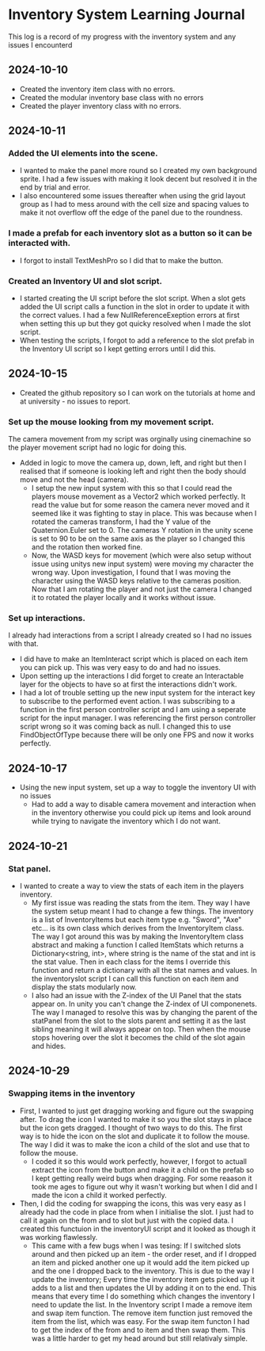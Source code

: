 # Inventory System Learning Journal
This log is a record of my progress with the inventory system and any issues I encounterd


## 2024-10-10
- Created the inventory item class with no errors.
- Created the modular inventory base class with no errors
- Created the player inventory class with no errors.

## 2024-10-11
### Added the UI elements into the scene.
- I wanted to make the panel more round so I created my own background sprite. I had a few issues with making it look decent but resolved it in the end by trial and error.
- I also encountered some issues thereafter when using the grid layout group as I had to mess around with the cell size and spacing values to make it not overflow off the edge of the panel due to the roundness.
  
### I made a prefab for each inventory slot as a button so it can be interacted with.
  - I forgot to install TextMeshPro so I did that to make the button.
  
### Created an Inventory UI and slot script.
  - I started creating the UI script before the slot script. When a slot gets added the UI script calls a function in the slot in order to update it with the correct values. I had a few NullReferenceExeption errors at first when setting this up but they got quicky resolved when I made the slot script.
  - When testing the scripts, I forgot to add a reference to the slot prefab in the Inventory UI script so I kept getting errors until I did this.


## 2024-10-15
- Created the github repository so I can work on the tutorials at home and at university - no issues to report.
  
### Set up the mouse looking from my movement script.
The camera movement from my script was orginally using cinemachine so the player movement script had no logic for doing this.
- Added in logic to move the camera up, down, left, and right but then I realised that if someone is looking left and right then the body should move and not the head (camera).
    - I setup the new input system with this so that I could read the players mouse movement as a Vector2 which worked perfectly. It read the value but for some reason the camera never moved and it seemed like it was fighting to stay in place. This was because when I rotated the cameras transform, I had the Y value of the Quaternion.Euler set to 0. The cameras Y rotation in the unity scene is set to 90 to be on the same axis as the player so I changed this and the rotation then worked fine.
    - Now, the WASD keys for movement (which were also setup without issue using unitys new input system) were moving my character the wrong way. Upon investigation, I found that I was moving the character using the WASD keys relative to the cameras position. Now that I am rotating the player and not just the camera I changed it to rotated the player locally and it works without issue.

### Set up interactions.
I already had interactions from a script I already created so I had no issues with that.
- I did have to make an ItemInteract script which is placed on each item you can pick up. This was very easy to do and had no issues. 
- Upon setting up the interactions I did forget to create an Interactable layer for the objects to have so at first the interactions didn't work.
- I had a lot of trouble setting up the new input system for the interact key to subscribe to the performed event action. I was subscribing to a function in the first person controller script and I am using a seperate script for the input manager. I was referencing the first person controller script wrong so it was coming back as null. I changed this to use FindObjectOfType because there will be only one FPS and now it works perfectly.


## 2024-10-17
- Using the new input system, set up a way to toggle the inventory UI with no issues
  - Had to add a way to disable camera movement and interaction when in the inventory otherwise you could pick up items and look around while trying to navigate the inventory which I do not want.


## 2024-10-21

### Stat panel.
- I wanted to create a way to view the stats of each item in the players inventory.
  - My first issue was reading the stats from the item. They way I have the system setup meant I had to change a few things. The inventory is a list of InventoryItems but each item type e.g. "Sword", "Axe" etc... is its own class which derives from the InventoryItem class. The way I got around this was by making the InventoryItem class abstract and making a function I called ItemStats which returns a Dictionary<string, int>, where string is the name of the stat and int is the stat value. Then in each class for the items I override this function and return a dictionary with all the stat names and values. In the inventoryslot script I can call this function on each item and display the stats modularly now.
  - I also had an issue with the Z-index of the UI Panel that the stats appear on. In unity you can't change the Z-index of UI componenets. The way I managed to resolve this was by changing the parent of the statPanel from the slot to the slots parent and setting it as the last sibling meaning it will always appear on top. Then when the mouse stops hovering over the slot it becomes the child of the slot again and hides.

 
## 2024-10-29

### Swapping items in the inventory
- First, I wanted to just get dragging working and figure out the swapping after. To drag the icon I wanted to make it so you the slot stays in place but the icon gets dragged. I thought of two ways to do this. The first way is to hide the icon on the slot and duplicate it to follow the mouse. The way I did it was to make the icon a child of the slot and use that to follow the mouse.
  - I coded it so this would work perfectly, however, I forgot to actuall extract the icon from the button and make it a child on the prefab so I kept getting really weird bugs when dragging. For some reaason it took me ages to figure out why it wasn't working but when I did and I made the icon a child it worked perfectly.
- Then, I did the coding for swapping the icons, this was very easy as I already had the code in place from when I initialise the slot. I just had to call it again on the from and to slot but just with the copied data. I created this functuion in the inventoryUI script and it looked as though it was working flawlessly.
  - This came with a few bugs when I was tesing: If I switched slots around and then picked up an item - the order reset, and if I dropped an item and picked another one up it would add the item picked up and the one I dropped back to the inventory. This is due to the way I update the inventory; Every time the inventory item gets picked up it adds to a list and then updates the UI by adding it on to the end. This means that every time I do something which changes the inventory I need to update the list. In the Inventory script I made a remove item and swap item function. The remove item function just removed the item from the list, which was easy. For the swap item functon I had to get the index of the from and to item and then swap them. This was a little harder to get my head around but still relativaly simple.
